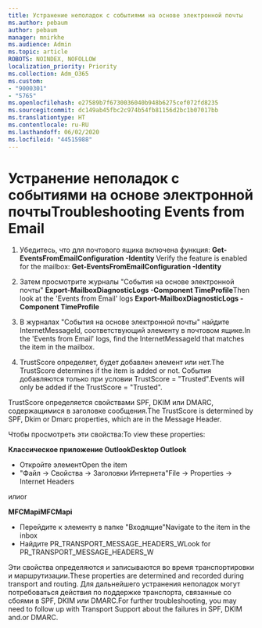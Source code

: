 ```yaml
---
title: Устранение неполадок с событиями на основе электронной почты
ms.author: pebaum
author: pebaum
manager: mnirkhe
ms.audience: Admin
ms.topic: article
ROBOTS: NOINDEX, NOFOLLOW
localization_priority: Priority
ms.collection: Adm_O365
ms.custom:
- "9000301"
- "5765"
ms.openlocfilehash: e27589b7f6730036040b948b6275cef072fd8235
ms.sourcegitcommit: dc149ab45fbc2c974b54fb81156d2bc1b07017bb
ms.translationtype: HT
ms.contentlocale: ru-RU
ms.lasthandoff: 06/02/2020
ms.locfileid: "44515988"
---
```

# <a name="troubleshooting-events-from-email"></a><span data-ttu-id="dc629-102">Устранение неполадок с событиями на основе электронной почты</span><span class="sxs-lookup"><span data-stu-id="dc629-102">Troubleshooting Events from Email</span></span>

1. <span data-ttu-id="dc629-103">Убедитесь, что для почтового ящика включена функция: **Get-EventsFromEmailConfiguration -Identity <mailbox>**</span><span class="sxs-lookup"><span data-stu-id="dc629-103">Verify the feature is enabled for the mailbox: **Get-EventsFromEmailConfiguration -Identity <mailbox>**</span></span>

2. <span data-ttu-id="dc629-104">Затем просмотрите журналы "События на основе электронной почты" **Export-MailboxDiagnosticLogs <mailbox> -Component TimeProfile**</span><span class="sxs-lookup"><span data-stu-id="dc629-104">Then look at the 'Events from Email' logs **Export-MailboxDiagnosticLogs <mailbox> -Component TimeProfile**</span></span>

3. <span data-ttu-id="dc629-105">В журналах "События на основе электронной почты" найдите InternetMessageId, соответствующий элементу в почтовом ящике.</span><span class="sxs-lookup"><span data-stu-id="dc629-105">In the 'Events from Email' logs, find the InternetMessageId that matches the item in the mailbox.</span></span>  

4. <span data-ttu-id="dc629-106">TrustScore определяет, будет добавлен элемент или нет.</span><span class="sxs-lookup"><span data-stu-id="dc629-106">The TrustScore determines if the item is added or not.</span></span> <span data-ttu-id="dc629-107">События добавляются только при условии TrustScore = "Trusted".</span><span class="sxs-lookup"><span data-stu-id="dc629-107">Events will only be added if the TrustScore = "Trusted".</span></span>

<span data-ttu-id="dc629-108">TrustScore определяется свойствами SPF, DKIM или DMARC, содержащимися в заголовке сообщения.</span><span class="sxs-lookup"><span data-stu-id="dc629-108">The TrustScore is determined by SPF, Dkim or Dmarc properties, which are in the Message Header.</span></span>

<span data-ttu-id="dc629-109">Чтобы просмотреть эти свойства:</span><span class="sxs-lookup"><span data-stu-id="dc629-109">To view these properties:</span></span>

<span data-ttu-id="dc629-110">**Классическое приложение Outlook**</span><span class="sxs-lookup"><span data-stu-id="dc629-110">**Desktop Outlook**</span></span>

- <span data-ttu-id="dc629-111">Откройте элемент</span><span class="sxs-lookup"><span data-stu-id="dc629-111">Open the item</span></span>
- <span data-ttu-id="dc629-112">"Файл -> Свойства -> Заголовки Интернета"</span><span class="sxs-lookup"><span data-stu-id="dc629-112">File -> Properties -> Internet Headers</span></span>

<span data-ttu-id="dc629-113">или</span><span class="sxs-lookup"><span data-stu-id="dc629-113">or</span></span>

<span data-ttu-id="dc629-114">**MFCMapi**</span><span class="sxs-lookup"><span data-stu-id="dc629-114">**MFCMapi**</span></span>

- <span data-ttu-id="dc629-115">Перейдите к элементу в папке "Входящие"</span><span class="sxs-lookup"><span data-stu-id="dc629-115">Navigate to the item in the inbox</span></span>
- <span data-ttu-id="dc629-116">Найдите PR_TRANSPORT_MESSAGE_HEADERS_W</span><span class="sxs-lookup"><span data-stu-id="dc629-116">Look for PR_TRANSPORT_MESSAGE_HEADERS_W</span></span>

<span data-ttu-id="dc629-117">Эти свойства определяются и записываются во время транспортировки и маршрутизации.</span><span class="sxs-lookup"><span data-stu-id="dc629-117">These properties are determined and recorded during transport and routing.</span></span> <span data-ttu-id="dc629-118">Для дальнейшего устранения неполадок могут потребоваться действия по поддержке транспорта, связанные со сбоями в SPF, DKIM или DMARC.</span><span class="sxs-lookup"><span data-stu-id="dc629-118">For further troubleshooting, you may need to follow up with Transport Support about the failures in  SPF, DKIM and.or DMARC.</span></span>